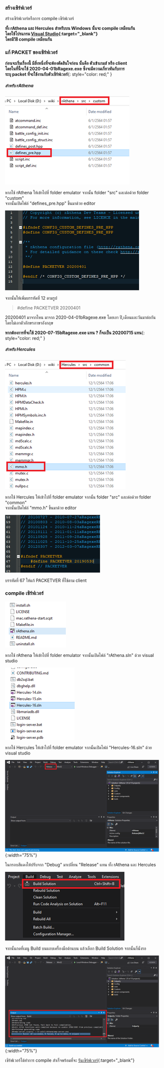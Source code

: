 ### สร้างเซิร์ฟเวอร์

สร้างเซิร์ฟเวอร์หรือการ compile เซิร์ฟเวอร์

**ทั้ง rAthena และ Hercules สำหรับบน Windows นั้นจะ compile เหมือนกัน\
โดยใช้โปรแกรม [Visual Studio](https://visualstudio.microsoft.com/){:target="_blank"}\
โดยมีวิธี compile เหมือนกัน**

### แก้ PACKET ของเซิร์ฟเวอร์

**ก่อนจะเริ่มเรื่องนี้ มีสิ่งหนึ่งที่จะต้องตัดสินใจก่อน นั้นคือ ตัวเข้าเกมส์ หรือ client\
โดยในที่นี้จะใช้ 2020-04-01bRagexe.exe ซึ่งจะมีความเกี่ยวพันกับการ\
ระบุ packet ที่จะใช้งานกับตัวเซิร์ฟเวอร์**{: style="color: red;" }

##### สำหรับ rAthena

![](../assets/images/img/06/01.PNG)

หากใช้ rAthena ให้เข้าไปที่ folder emulator จากนั้น folder "src" และต่อด้วย folder "custom"\
จากนั้นเปิดไฟล์ "defines_pre.hpp" ขึ้นมาด้วย editor

![](../assets/images/img/06/02.PNG)

จากนั้นให้เพิ่มบรรทัดที่ 12 ตามรูป

> #define PACKETVER 20200401

20200401 มาจากไหน มาจาก 2020-04-01bRagexe.exe โดยเอา ปี,เดือนและวันมาต่อกัน\
โดยไม่เอาตัวอักษรภาษาอังกฤษ 

**หากต้องการที่จะใช้ 2020-07-15bRagexe.exe แทน ? ก็จะเป็น 20200715 แทน**{: style="color: red;" }

##### สำหรับ Hercules

![](../assets/images/img/06/03.PNG)

หากใช้ Hercules ให้เข้าไปที่ folder emulator จากนั้น folder "src" และต่อด้วย folder "common"\
จากนั้นเปิดไฟล์ "mmo.h" ขึ้นมาด้วย editor

![](../assets/images/img/06/04.PNG)

บรรทัดที่ 67 ให้แก้ PACKETVER ที่ใช้ตาม client


### compile เซิร์ฟเวอร์

![](../assets/images/img/06/05.PNG)

หากใช้ rAthena ให้เข้าไปที่ folder emulator จากนั้นเปิดไฟล์ "rAthena.sln" ด้วย visual studio

![](../assets/images/img/06/06.PNG)

หากใช้ Hercules ให้เข้าไปที่ folder emulator จากนั้นเปิดไฟล์ "Hercules-16.sln" ด้วย visual studio

![](../assets/images/img/06/07.PNG){:width="75%"}

ในกรอบสีแดงให้ปรับจาก "Debug" มาเปลี่ยน "Release" แทน ทั้ง rAthena และ Hercules

![](../assets/images/img/06/08.PNG)

จากนั้นกดที่เมนู Build บนแถบเครื่องมือด้านบน แล้วเลือก Build Solution จากนั้นก็นั่งรอ

![](../assets/images/img/06/09.PNG){:width="75%"}

เซิร์ฟเวอร์ได้ทำการ compile สำเร็จพร้อมที่จะ [รันเซิร์ฟเวอร์](https://cosmictraveler.github.io/ro-wiki/07-รันเซิร์ฟเวอร์){:target="_blank"}
